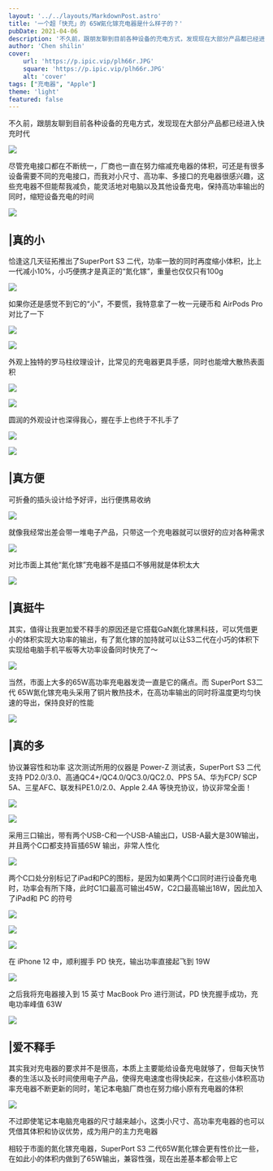 ```yaml
---
layout: '../../layouts/MarkdownPost.astro'
title: '一个超「快充」的 65W氮化镓充电器是什么样子的？'
pubDate: 2021-04-06
description: '不久前，跟朋友聊到目前各种设备的充电方式，发现现在大部分产品都已经进入快充时代'
author: 'Chen shilin'
cover:
    url: 'https://p.ipic.vip/plh66r.JPG'
    square: 'https://p.ipic.vip/plh66r.JPG'
    alt: 'cover'
tags: ["充电器", "Apple"]
theme: 'light'
featured: false
---
```


不久前，跟朋友聊到目前各种设备的充电方式，发现现在大部分产品都已经进入快充时代

![](https://zaaap-1254235226.cos.ap-guangzhou.myqcloud.com/long_pic/2021/04/06/20210406101330462.jpg?size=549x309&imageMogr2/format/jpeg/quality/60)

尽管充电接口都在不断统一，厂商也一直在努力缩减充电器的体积，可还是有很多设备需要不同的充电接口，而我对小尺寸、高功率、多接口的充电器很感兴趣，这些充电器不但能帮我减负，能灵活地对电脑以及其他设备充电，保持高功率输出的同时，缩短设备充电的时间

![](https://zaaap-1254235226.cos.ap-guangzhou.myqcloud.com/long_pic/2021/04/06/20210406101330788.jpg?size=1080x608&imageMogr2/format/jpeg/quality/60)

## |真的小

恰逢这几天征拓推出了SuperPort S3 二代，功率一致的同时再度缩小体积，比上一代减小10%，小巧便携才是真正的“氮化镓”，重量也仅仅只有100g

![](https://zaaap-1254235226.cos.ap-guangzhou.myqcloud.com/long_pic/2021/04/06/20210406101330798.jpg?size=1080x1672&imageMogr2/format/jpeg/quality/60)

如果你还是感觉不到它的“小”，不要慌，我特意拿了一枚一元硬币和 AirPods Pro对比了一下

![](https://zaaap-1254235226.cos.ap-guangzhou.myqcloud.com/long_pic/2021/04/06/20210406101330587.jpg?size=1080x608&imageMogr2/format/jpeg/quality/60)

![](https://zaaap-1254235226.cos.ap-guangzhou.myqcloud.com/long_pic/2021/04/06/20210406101330791.jpg?size=1080x607&imageMogr2/format/jpeg/quality/60)

外观上独特的罗马柱纹理设计，比常见的充电器更具手感，同时也能增大散热表面积

![](https://zaaap-1254235226.cos.ap-guangzhou.myqcloud.com/long_pic/2021/04/06/20210406101330634.jpg?size=1080x607&imageMogr2/format/jpeg/quality/60)

![](https://zaaap-1254235226.cos.ap-guangzhou.myqcloud.com/long_pic/2021/04/06/20210406101330610.jpg?size=1080x607&imageMogr2/format/jpeg/quality/60)

圆润的外观设计也深得我心，握在手上也终于不扎手了

![](https://zaaap-1254235226.cos.ap-guangzhou.myqcloud.com/long_pic/2021/04/06/20210406101330646.jpg?size=1080x607&imageMogr2/format/jpeg/quality/60)

![](https://zaaap-1254235226.cos.ap-guangzhou.myqcloud.com/long_pic/2021/04/06/20210406101330238.jpg?size=1080x607&imageMogr2/format/jpeg/quality/60)

## |真方便

可折叠的插头设计给予好评，出行便携易收纳

![](https://zaaap-1254235226.cos.ap-guangzhou.myqcloud.com/long_pic/2021/04/06/20210406101330506.jpg?size=1080x608&imageMogr2/format/jpeg/quality/60)

就像我经常出差会带一堆电子产品，只带这一个充电器就可以很好的应对各种需求

![](https://zaaap-1254235226.cos.ap-guangzhou.myqcloud.com/long_pic/2021/04/06/20210406101330657.jpg?size=1080x607&imageMogr2/format/jpeg/quality/60)

对比市面上其他“氮化镓”充电器不是插口不够用就是体积太大

![](https://zaaap-1254235226.cos.ap-guangzhou.myqcloud.com/long_pic/2021/04/06/20210406101330953.jpg?size=1080x607&imageMogr2/format/jpeg/quality/60)

## |真挺牛

其实，值得让我更加爱不释手的原因还是它搭载GaN氮化镓黑科技，可以凭借更小的体积实现大功率的输出，有了氮化镓的加持就可以让S3二代在小巧的体积下实现给电脑手机平板等大功率设备同时快充了～

![](https://zaaap-1254235226.cos.ap-guangzhou.myqcloud.com/long_pic/2021/04/06/20210406101330595.jpg?size=771x499&imageMogr2/format/jpeg/quality/60)

当然，市面上大多的65W高功率充电器发烫一直是它的痛点。而 SuperPort S3二代 65W氮化镓充电头采用了铜片散热技术，在高功率输出的同时将温度更均匀快速的导出，保持良好的性能

![](https://zaaap-1254235226.cos.ap-guangzhou.myqcloud.com/long_pic/2021/04/06/20210406101330565.jpg?size=1080x608&imageMogr2/format/jpeg/quality/60)

## |真的多

协议兼容性和功率 这次测试所用的仪器是 Power-Z 测试表，SuperPort S3 二代支持 PD2.0/3.0、高通QC4+/QC4.0/QC3.0/QC2.0、PPS 5A、华为FCP/ SCP 5A、三星AFC、联发科PE1.0/2.0、Apple 2.4A 等快充协议，协议非常全面！

![](https://zaaap-1254235226.cos.ap-guangzhou.myqcloud.com/long_pic/2021/04/06/20210406101330204.jpg?size=1080x607&imageMogr2/format/jpeg/quality/60)

![](https://zaaap-1254235226.cos.ap-guangzhou.myqcloud.com/long_pic/2021/04/06/20210406101330218.jpg?size=1080x607&imageMogr2/format/jpeg/quality/60)

采用三口输出，带有两个USB-C和一个USB-A输出口，USB-A最大是30W输出，并且两个C口都支持盲插65W 输出，非常人性化

![](https://zaaap-1254235226.cos.ap-guangzhou.myqcloud.com/long_pic/2021/04/06/20210406101330154.jpg?size=1080x607&imageMogr2/format/jpeg/quality/60)

两个C口处分别标记了iPad和PC的图标，是因为如果两个C口同时进行设备充电时，功率会有所下降，此时C1口最高可输出45W，C2口最高输出18W，因此加入了iPad和 PC 的符号

![](https://zaaap-1254235226.cos.ap-guangzhou.myqcloud.com/long_pic/2021/04/06/20210406101330290.jpg?size=794x496&imageMogr2/format/jpeg/quality/60)

![](https://zaaap-1254235226.cos.ap-guangzhou.myqcloud.com/long_pic/2021/04/06/20210406101330906.jpg?size=1080x608&imageMogr2/format/jpeg/quality/60)

![](https://zaaap-1254235226.cos.ap-guangzhou.myqcloud.com/long_pic/2021/04/06/20210406101330452.jpg?size=1080x607&imageMogr2/format/jpeg/quality/60)

在 iPhone 12 中，顺利握手 PD 快充，输出功率直接起飞到 19W

![](https://zaaap-1254235226.cos.ap-guangzhou.myqcloud.com/long_pic/2021/04/06/20210406101330242.jpg?size=1080x607&imageMogr2/format/jpeg/quality/60)

之后我将充电器接入到 15 英寸 MacBook Pro 进行测试，PD 快充握手成功，充电功率峰值 63W

![](https://zaaap-1254235226.cos.ap-guangzhou.myqcloud.com/long_pic/2021/04/06/20210406101330295.jpg?size=1080x607&imageMogr2/format/jpeg/quality/60)

## |爱不释手

其实我对充电器的要求并不是很高，本质上主要能给设备充电就够了，但每天快节奏的生活以及长时间使用电子产品，使得充电速度也得快起来，在这些小体积高功率充电器不断更新的同时，笔记本电脑厂商也在努力缩小原有充电器的体积

![](https://zaaap-1254235226.cos.ap-guangzhou.myqcloud.com/long_pic/2021/04/06/20210406101330439.jpg?size=1080x607&imageMogr2/format/jpeg/quality/60)

不过即使笔记本电脑充电器的尺寸越来越小，这类小尺寸、高功率充电器的也可以凭借其体积和协议优势，成为用户的主力充电器

相较于市面的氮化镓充电器，SuperPort S3 二代65W氮化镓会更有性价比一些，在如此小的体积内做到了65W输出，兼容性强，现在出差基本都会带上它
